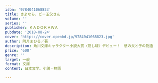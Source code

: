 ```yaml
---
isbn: '9784041068823'
title: さよなら、ビー玉父さん
volume: ''
series: ''
publisher: ＫＡＤＯＫＡＷＡ
pubdate: '2018-08-24'
cover: 'https://cover.openbd.jp/9784041068823.jpg'
author: 阿月まひる／著
description: 角川文庫キャラクター小説大賞〈隠し球〉デビュー！　感の父と子の物語
price: '600'
genre: ''
target: 一般
format: 文庫
content: 日本文学、小説・物語

---
```

